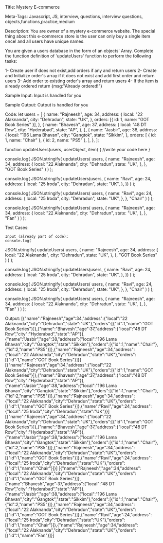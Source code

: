 Title:
Mystery E-commerce

Meta-Tags:
Javascript, JS, interview, questions, interview questions, objects,functions,practice,medium 

Description:
You are owner of a mystery e-commerce website. The special thing about this e-commerce store is the user can only buy a single item once! and all users have unique names.

You are given a users database in the form of an objects' Array.
Complete the function definition of 'updateUsers' function to perform the following tasks:

1- Create user if does not exist,add orders if any and return users
2- Create and Initialize order's array if it does not exist and add first order and return users
3- Add order to existing order's array and return users
4- If the item is already ordered return  {msg:"Already ordered!"}


Sample Input:
Input is handled for you

Sample Output:
Output is handled for you

Code:
let users = [
  {
    name: "Rajneesh",
    age: 34,
    address: {
      local: "22 Alaknanda",
      city: "Dehradun",
      state: "UK",
    },
    orders: [{ id: 1, name: "GOT Book Series" }],
  },
  {
    name: "Bhavesh",
    age: 37,
    address: {
      local: "48 DT Row",
      city: "Hyderabad",
      state: "AP",
    },
  },
  {
    name: "Jasbir",
    age: 38,
    address: {
      local: "196 Lama Bhavan",
      city: "Gangtok",
      state: "Sikkim",
    },
    orders: [
      { id: 1, name: "Chair" },
      { id: 2, name: "PS5" },
    ],
  },
];

function updateUsers(users, userObject, item) {
  //write your code here
}

console.log(
  JSON.stringify(
    updateUsers(
      users,
      {
        name: "Rajneesh",
        age: 34,
        address: {
          local: "22 Alaknanda",
          city: "Dehradun",
          state: "UK",
        },
      },
      "GOT Book Series"
    )
  )
);

console.log(
  JSON.stringify(
    updateUsers(users, {
      name: "Ravi",
      age: 24,
      address: {
        local: "25 Iroda",
        city: "Dehradun",
        state: "UK",
      },
    })
  )
);

console.log(
  JSON.stringify(
    updateUsers(
      users,
      {
        name: "Ravi",
        age: 24,
        address: {
          local: "25 Iroda",
          city: "Dehradun",
          state: "UK",
        },
      },
      "Chair"
    )
  )
);

console.log(
  JSON.stringify(
    updateUsers(
      users,
      {
        name: "Rajneesh",
        age: 34,
        address: {
          local: "22 Alaknanda",
          city: "Dehradun",
          state: "UK",
        },
      },
      "Fan"
    )
  )
);


Test Cases:

    Input (already part of code):
    console.log(
  JSON.stringify(
    updateUsers(
      users,
      {
        name: "Rajneesh",
        age: 34,
        address: {
          local: "22 Alaknanda",
          city: "Dehradun",
          state: "UK",
        },
      },
      "GOT Book Series"
    )
  )
);

console.log(
  JSON.stringify(
    updateUsers(users, {
      name: "Ravi",
      age: 24,
      address: {
        local: "25 Iroda",
        city: "Dehradun",
        state: "UK",
      },
    })
  )
);

console.log(
  JSON.stringify(
    updateUsers(
      users,
      {
        name: "Ravi",
        age: 24,
        address: {
          local: "25 Iroda",
          city: "Dehradun",
          state: "UK",
        },
      },
      "Chair"
    )
  )
);

console.log(
  JSON.stringify(
    updateUsers(
      users,
      {
        name: "Rajneesh",
        age: 34,
        address: {
          local: "22 Alaknanda",
          city: "Dehradun",
          state: "UK",
        },
      },
      "Fan"
    )
  )
);


Output:
[{"name":"Rajneesh","age":34,"address":{"local":"22 Alaknanda","city":"Dehradun","state":"UK"},"orders":[{"id":1,"name":"GOT Book Series"}]},{"name":"Bhavesh","age":37,"address":{"local":"48 DT Row","city":"Hyderabad","state":"AP"}},{"name":"Jasbir","age":38,"address":{"local":"196 Lama Bhavan","city":"Gangtok","state":"Sikkim"},"orders":[{"id":1,"name":"Chair"},{"id":2,"name":"PS5"}]},{"name":"Rajneesh","age":34,"address":{"local":"22 
Alaknanda","city":"Dehradun","state":"UK"},"orders":[{"id":1,"name":"GOT Book Series"}]}]
[{"name":"Rajneesh","age":34,"address":{"local":"22 Alaknanda","city":"Dehradun","state":"UK"},"orders":[{"id":1,"name":"GOT Book Series"}]},{"name":"Bhavesh","age":37,"address":{"local":"48 DT Row","city":"Hyderabad","state":"AP"}},{"name":"Jasbir","age":38,"address":{"local":"196 Lama Bhavan","city":"Gangtok","state":"Sikkim"},"orders":[{"id":1,"name":"Chair"},{"id":2,"name":"PS5"}]},{"name":"Rajneesh","age":34,"address":{"local":"22 
Alaknanda","city":"Dehradun","state":"UK"},"orders":[{"id":1,"name":"GOT Book Series"}]},{"name":"Ravi","age":24,"address":{"local":"25 Iroda","city":"Dehradun","state":"UK"}}]
[{"name":"Rajneesh","age":34,"address":{"local":"22 Alaknanda","city":"Dehradun","state":"UK"},"orders":[{"id":1,"name":"GOT Book Series"}]},{"name":"Bhavesh","age":37,"address":{"local":"48 DT Row","city":"Hyderabad","state":"AP"}},{"name":"Jasbir","age":38,"address":{"local":"196 Lama Bhavan","city":"Gangtok","state":"Sikkim"},"orders":[{"id":1,"name":"Chair"},{"id":2,"name":"PS5"}]},{"name":"Rajneesh","age":34,"address":{"local":"22 
Alaknanda","city":"Dehradun","state":"UK"},"orders":[{"id":1,"name":"GOT Book Series"}]},{"name":"Ravi","age":24,"address":{"local":"25 Iroda","city":"Dehradun","state":"UK"},"orders":[{"id":1,"name":"Chair"}]}]
[{"name":"Rajneesh","age":34,"address":{"local":"22 Alaknanda","city":"Dehradun","state":"UK"},"orders":[{"id":1,"name":"GOT Book Series"}]},{"name":"Bhavesh","age":37,"address":{"local":"48 DT Row","city":"Hyderabad","state":"AP"}},{"name":"Jasbir","age":38,"address":{"local":"196 Lama Bhavan","city":"Gangtok","state":"Sikkim"},"orders":[{"id":1,"name":"Chair"},{"id":2,"name":"PS5"}]},{"name":"Rajneesh","age":34,"address":{"local":"22 
Alaknanda","city":"Dehradun","state":"UK"},"orders":[{"id":1,"name":"GOT Book Series"}]},{"name":"Ravi","age":24,"address":{"local":"25 Iroda","city":"Dehradun","state":"UK"},"orders":[{"id":1,"name":"Chair"}]},{"name":"Rajneesh","age":34,"address":{"local":"22 Alaknanda","city":"Dehradun","state":"UK"},"orders":[{"id":1,"name":"Fan"}]}]






